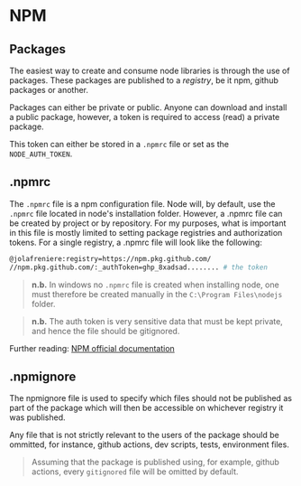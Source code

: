 # NPM

## Packages

The easiest way to create and consume node libraries is through the use of packages. These packages are published to a *registry*, be it npm, github packages or another.

Packages can either be private or public. Anyone can download and install a public package, however, a token is required to access (read) a private package.

This token can either be stored in a `.npmrc` file or set as the `NODE_AUTH_TOKEN`.

## .npmrc

The `.npmrc` file is a npm configuration file. Node will, by default, use the `.npmrc` file located in node's installation folder. However, a .npmrc file can be created by project or by repository. For my purposes, what is important in this file is mostly limited to setting package registries and authorization tokens. For a single registry, a .npmrc file will look like the following:

```sh
@jolafreniere:registry=https://npm.pkg.github.com/
//npm.pkg.github.com/:_authToken=ghp_8xadsad........ # the token
```

> **n.b.** In windows no `.npmrc` file is created when installing node, one must therefore be created manually in the `C:\Program Files\nodejs` folder.

> **n.b.** The auth token is very sensitive data that must be kept private, and hence the file should be gitignored.

Further reading: [NPM official documentation](https://docs.npmjs.com/cli/v8/configuring-npm/npmrc)

## .npmignore

The npmignore file is used to specify which files should not be published as part of the package which will then be accessible on whichever registry it was published.

Any file that is not strictly relevant to the users of the package should be ommitted, for instance, github actions, dev scripts, tests, environment files.

> Assuming that the package is published using, for example, github actions, every `gitignored` file will be omitted by default.